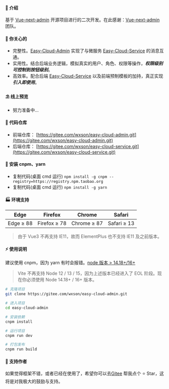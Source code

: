 #### 🌈 介绍

基于 [Vue-next-admin](https://gitee.com/lyt-top/vue-next-admin)
开源项目进行的二次开发。在此感谢：[Vue-next-admin](https://gitee.com/lyt-top/vue-next-admin) 团队。

#### 💝️ 你关心的

- 完整性。[Easy-Cloud-Admin](https://gitee.com/wxson/easy-cloud-admin.git)
  实现了与微服务 [Easy-Cloud-Service](https://gitee.com/wxson/easy-cloud-service.git) 的消息互通。
- 实用性。结合后端业务逻辑，模拟真实的用户、角色、权限等操作，_**权限级别可控制到按钮级别**_。
- 高效率。配合后端 [Easy-Cloud-Service](https://gitee.com/wxson/easy-cloud-service.git) 以及前端预制模板的加持，真正实现***引入即使用***。

#### ⛱️ 线上预览

- 努力准备中...

#### 💒 代码仓库

- 前端仓库： [https://gitee.com/wxson/easy-cloud-admin.git](https://gitee.com/wxson/easy-cloud-admin.git)
- 后端仓库： [https://gitee.com/wxson/easy-cloud-service.git](https://gitee.com/wxson/easy-cloud-service.git)

#### 🚧 安装 cnpm、yarn

- 复制代码(桌面 cmd 运行) `npm install -g cnpm --registry=https://registry.npm.taobao.org`
- 复制代码(桌面 cmd 运行) `npm install -g yarn`

#### 🏭 环境支持

| Edge      | Firefox      | Chrome      | Safari      |
| --------- | ------------ | ----------- | ----------- |
| Edge ≥ 88 | Firefox ≥ 78 | Chrome ≥ 87 | Safari ≥ 13 |

> 由于 Vue3 不再支持 IE11，故而 ElementPlus 也不支持 IE11 及之前版本。

#### ⚡ 使用说明

建议使用 cnpm，因为 yarn 有时会报错。<a href="http://nodejs.cn/" target="_blank">node 版本 > 14.18+/16+</a>

> Vite 不再支持 Node 12 / 13 / 15，因为上述版本已经进入了 EOL 阶段。现在你必须使用 Node 14.18+ / 16+ 版本。

```bash
# 克隆项目
git clone https://gitee.com/wxson/easy-cloud-admin.git

# 进入项目
cd easy-cloud-admin

# 安装依赖
cnpm install

# 运行项目
cnpm run dev

# 打包发布
cnpm run build
```

#### 💌 支持作者

如果觉得框架不错，或者已经在使用了，希望你可以去<a target="_blank" href="https://gitee.com/wxson/easy-cloud-admin.git">Gitee</a> 帮我点个 ⭐
Star，这将是对我极大的鼓励与支持。
